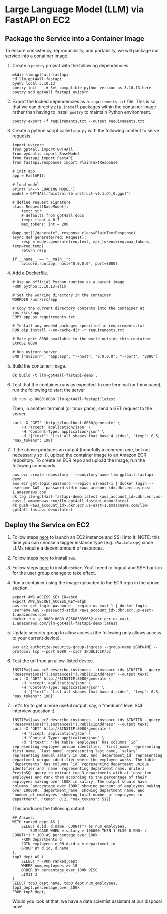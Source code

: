 # Large Language Model (LLM) via FastAPI on EC2

## Package the Service into a Container Image

To ensure consistency, reproducibility, and portability, we will package our service into a conatiner image.

1. Create a `poetry` project with the following dependencies.
    ```
    mkdir llm-gpt4all-fastapi
    cd llm-gpt4all-fastapi
    pyenv local 3.10.13
    poetry init    # Set compatible python version as 3.10.13 here
    poetry add gpt4all fastapi uvicorn
    ```

2. Export the locked dependencies as a `requirements.txt` file. This is so that we can directly `pip install` packages within the container image rather than having to install `poetry` to maintain Python environment.
    ```
    poetry export -f requirements.txt --output requirements.txt
    ```

3. Create a python script called `app.py` with the following content to serve requests.
    ```
    import uvicorn
    from gpt4all import GPT4All
    from pydantic import BaseModel
    from fastapi import FastAPI
    from fastapi.responses import PlainTextResponse

    # init app
    app = FastAPI()

    # load model
    print('\n--> LOADING MODEL')
    model = GPT4All("mistral-7b-instruct-v0.1.Q4_0.gguf")

    # define request signature
    class Request(BaseModel):
        text: str
        # defaults from gpt4all docs
        temp: float = 0.7
        max_tokens: int = 200

    @app.get("/generate", response_class=PlainTextResponse)
    async def generate(req: Request):
        resp = model.generate(req.text, max_tokens=req.max_tokens, temp=req.temp)
        return resp

    if __name__ == "__main__":
        uvicorn.run(app, host="0.0.0.0", port=8080)
    ```

4. Add a Dockerfile.
    ```
    # Use an official Python runtime as a parent image
    FROM python:3.10.13-slim

    # Set the working directory in the container
    WORKDIR /usr/src/app

    # Copy the current directory contents into the container at /usr/src/app
    COPY app.py requirements.txt .

    # Install any needed packages specified in requirements.txt
    RUN pip install --no-cache-dir -r requirements.txt

    # Make port 8080 available to the world outside this container
    EXPOSE 8080

    # Run uvicorn server
    CMD ["uvicorn", "app:app", "--host", "0.0.0.0", "--port", "8080"]
    ```

5. Build the container image.
    ```
    dk build -t llm-gpt4all-fastapi-demo .
    ```

6. Test that the container runs as expected. In one terminal (or tmux pane), run the following to start the server
    ```
    dk run -p 8080:8080 llm-gpt4all-fastapi:latest
    ```
    Then, in another terminal (or tmux pane), send a GET request to the server
    ```
    curl -X 'GET' 'http://localhost:8080/generate' \
        -H 'accept: application/json' \
        -H 'Content-Type: application/json' \
        -d '{"text": "List all shapes that have 4 sides", "temp": 0.5, "max_tokens": 100}'
    ```

7. If the above produces an output (hopefully a coherent one, but not necessarily so :)), upload the container image to an Amazon ECR repository. To create an ECR repo and upload the image, run the following commands.
    ```
    aws ecr create-repository --repository-name llm-gpt4all-fastapi-demo
    aws ecr get-login-password --region us-east-1 | docker login --username AWS --password-stdin <aws_account_id>.dkr.ecr.us-east-1.amazonaws.com
    dk tag llm-gpt4all-fastapi-demo:latest <aws_account_id>.dkr.ecr.us-east-1.amazonaws.com/llm-gpt4all-fastapi-demo:latest
    dk push <aws_account_id>.dkr.ecr.us-east-1.amazonaws.com/llm-gpt4all-fastapi-demo:latest
    ```

## Deploy the Service on EC2

1. Follow steps [here](../../personal-workspace/remote-desktop-instance#aws) to launch an EC2 instance and SSH into it. NOTE: this time you can choose a bigger instance type (e.g. `c5a.4xlarge`) since LLMs require a decent amount of resources.

2. Follow steps [here](https://docs.aws.amazon.com/cli/latest/userguide/getting-started-install.html#getting-started-install-instructions) to install `aws`.

3. Follow steps [here](../../personal-workspace/working-environment#docker) to install `docker`. You'll need to logout and SSH back in for the user group change to take effect.

4. Run a container using the image uploaded to the ECR repo in the above section.
    ```
    export AWS_ACCESS_KEY_ID=abcd
    export AWS_SECRET_ACCESS_KEY=efgh
    aws ecr get-login-password --region us-east-1 | docker login --username AWS --password-stdin <aws_account_id>.dkr.ecr.us-east-1.amazonaws.com
    docker run -p 8080:8080 825685039652.dkr.ecr.us-east-1.amazonaws.com/llm-gpt4all-fastapi-demo:latest
    ```

5. Update security group to allow access (the following only allows access to your current device).
    ```
    aws ec2 authorize-security-group-ingress --group-name $GRPNAME --protocol tcp --port 8080 --cidr $PUBLICIP/32
    ```

6. Test the url from an allow-listed device.
    ```
    INSTIP=$(aws ec2 describe-instances --instance-ids $INSTID --query "Reservations[*].Instances[*].PublicIpAddress" --output text)
    curl -X 'GET' http://$INSTIP:8080/generate \
        -H 'accept: application/json' \
        -H 'Content-Type: application/json' \
        -d '{"text": "List all shapes that have 4 sides", "temp": 0.5, "max_tokens": 100}'
    ```

7. Let's try to get a more useful output, say, a "medium" level SQL interview question :)
    ```
    INSTIP=$(aws ec2 describe-instances --instance-ids $INSTID --query "Reservations[*].Instances[*].PublicIpAddress" --output text)
    curl -X 'GET' http://$INSTIP:8080/generate \
        -H 'accept: application/json' \
        -H 'Content-Type: application/json' \
        -d '{"text": "The table `employees` has columns `id` representing employee unique identifier, `first_name` representing first name, `last_name` representing last name, `salary` representing annual salary in USD, and `department_id` representing department unique identifier where the employee works. The table `departments` has columns `id` representing department unique identifier and `name` representing department name. Write a PrestoSQL query to extract top 3 departments with at least ten employees and rank them according to the percentage of their employees making over 100K in salary. The output should have columns `percentage_over_100k` showing percent of employees making over 100000, `department_name` showing department name, and `number_of_employees` showing total number of employees in department", "temp": 0.2, "max_tokens": 512}'
    ```
    This produces the following output
    ```
    ## Answer:
    WITH ranked_dept AS (
        SELECT d.id, d.name, COUNT(*) as num_employees,
            SUM(CASE WHEN e.salary > 100000 THEN 1 ELSE 0 END) / COUNT(*) * 100 AS percentage_over_100k
        FROM departments d
        JOIN employees e ON d.id = e.department_id
        GROUP BY d.id, d.name
    ),
    top3_dept AS (
        SELECT * FROM ranked_dept
        WHERE num_employees >= 10
        ORDER BY percentage_over_100k DESC
        LIMIT 3
    )
    SELECT top3_dept.name, top3_dept.num_employees, top3_dept.percentage_over_100k
    FROM top3_dept;
    ```
    Would you look at that, we have a data scientist assistant at our disposal now!
